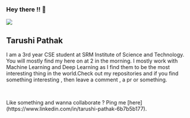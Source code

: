 ### Hey there !! 👋

<img src="https://media.tenor.com/images/acc4116372dcc4b342cb1a00ae657151/tenor.gif">

## Tarushi Pathak

<p> I am a 3rd year CSE student at SRM Institute of Science and Technology. You will mostly find my here on at 2 in the morning. I mostly work with Machine Learning and Deep Learning as I find them to be the most interesting thing in the world.Check out my repositories and if you find something interesting , then leave a comment , a pr or something.</p>
<br/>
<p> Like something and wanna collaborate ? Ping me [here](https://www.linkedin.com/in/tarushi-pathak-6b7b5b177).



<!--
**tarushi98/tarushi98** is a ✨ _special_ ✨ repository because its `README.md` (this file) appears on your GitHub profile.

Here are some ideas to get you started:

- 🔭 I’m currently working on ...
- 🌱 I’m currently learning ...
- 👯 I’m looking to collaborate on ...
- 🤔 I’m looking for help with ...
- 💬 Ask me about ...
- 📫 How to reach me: ...
- 😄 Pronouns: ...
- ⚡ Fun fact: ...
-->
